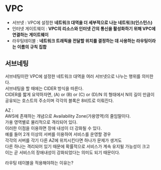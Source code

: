 # VPC 
            
* 서브넷 : VPC에 설정한 **네트워크 대역을 더 세부적으로 나눈 네트워크(인스턴스)**          
* 인터넷 게이트웨이 : **VPC의 리소스와 인터넷 간의 통신을 활성화하기 위해 VPC에 연결하는 게이트웨이**        
* 라우팅테이블 : **네트워크 트래픽을 전달할 위치를 결정하는 데 사용하는 라우팅이라는 이름의 규칙 집합**     

## 서브네팅 

서브네팅이란 VPC에 설정한 네트워크 대역을 여러 서브넷으로 나누는 행위를 의미한다.    
서브네팅을 할 때에는 CIDER 방식을 따른다.    
CIDER를 짧게 요약하자면, (A) or (B) or (C) or (D)/N 의 형태에서 N의 길이 만큼이 공유되는 호스트의 주소이며 각각의 블록은 8비트로 이뤄진다.    
        
AZ :      
AWS에 존재하는 개념으로 Availability Zone(가용영역)의 줄임말이다.      
가용 영역별로 물리적으로 격리되어 있다.      
이러한 이점을 이용하면 장애 내성이 더 강화될 수 있다.      
예를 들어 2개 이상의 서버를 이용하여 서비스를 운영할 경우      
각각의 서버를 각기 다른 AZ에 위치시킨다면 하나가 문제가 생겨도      
다른 하나는 격리되어 있기 때문에 확률적으로 서비스가 계속 유지될 가능성이 크고       
이는 곧 서비스의 장애내성이 강화되었다는 의미도 되기 때문이다.    



라우팅 테이블을 적용해야하는 이유는?    
